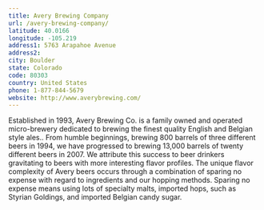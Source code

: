 ```yaml
---
title: Avery Brewing Company
url: /avery-brewing-company/
latitude: 40.0166
longitude: -105.219
address1: 5763 Arapahoe Avenue
address2: 
city: Boulder
state: Colorado
code: 80303
country: United States
phone: 1-877-844-5679
website: http://www.averybrewing.com/
---
```

Established in 1993, Avery Brewing Co. is a family owned and operated micro-brewery dedicated to brewing the finest quality English and Belgian style ales.. From humble beginnings, brewing 800 barrels of three different beers in 1994, we have progressed to brewing 13,000 barrels of twenty different beers in 2007. We attribute this success to beer drinkers gravitating to beers with more interesting flavor profiles. The unique flavor complexity of Avery beers occurs through a combination of sparing no expense with regard to ingredients and our hopping methods. Sparing no expense means using lots of specialty malts, imported hops, such as Styrian Goldings, and imported Belgian candy sugar.
